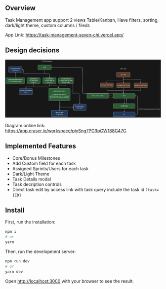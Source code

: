 ## Overview
Task Management app support 2 views Table/Kanban, Have filters, sorting, dark/light theme, custom columns / fileds

App Link: https://task-management-seven-chi.vercel.app/

## Design decisions
![Design Diagram](public/diagram.png)

Diagram online link: https://app.eraser.io/workspace/piySng7PGRpGW188G47G

## Implemented Features
- Core/Bonus Milestones
- Add Custom field for each task
- Assigned Sprints/Users for each task
- Dark/Light Theme
- Task Details modal
- Task decription controls
- Direct task edit by access link with task query include the task id `?task={ID}`

## Install

First, run the installation:

```bash
npm i
# or
yarn
```

Then, run the development server:

```bash
npm run dev
# or
yarn dev
```

Open [http://localhost:3000](http://localhost:3000) with your browser to see the result.